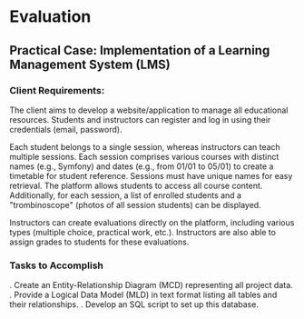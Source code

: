 # Evaluation
## Practical Case: Implementation of a Learning Management System (LMS)

### Client Requirements:

The client aims to develop a website/application to manage all educational resources. Students and instructors can register and log in using their credentials (email, password).

Each student belongs to a single session, whereas instructors can teach multiple sessions. Each session comprises various courses with distinct names (e.g., Symfony) and dates (e.g., from 01/01 to 05/01) to create a timetable for student reference. Sessions must have unique names for easy retrieval. The platform allows students to access all course content. Additionally, for each session, a list of enrolled students and a "trombinoscope" (photos of all session students) can be displayed.

Instructors can create evaluations directly on the platform, including various types (multiple choice, practical work, etc.). Instructors are also able to assign grades to students for these evaluations.

### Tasks to Accomplish
. Create an Entity-Relationship Diagram (MCD) representing all project data.
. Provide a Logical Data Model (MLD) in text format listing all tables and their relationships.
. Develop an SQL script to set up this database.